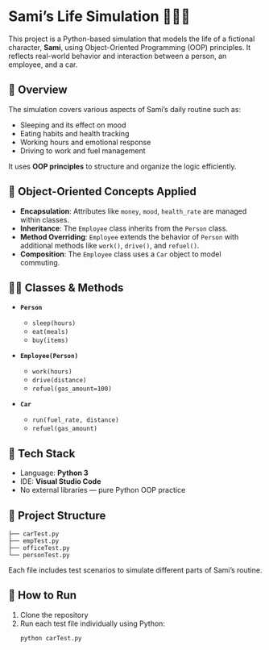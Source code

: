 # Sami’s Life Simulation 🧠🚗💼

This project is a Python-based simulation that models the life of a fictional character, **Sami**, using Object-Oriented Programming (OOP) principles. It reflects real-world behavior and interaction between a person, an employee, and a car.

## 📌 Overview

The simulation covers various aspects of Sami’s daily routine such as:

- Sleeping and its effect on mood
- Eating habits and health tracking
- Working hours and emotional response
- Driving to work and fuel management

It uses **OOP principles** to structure and organize the logic efficiently.

## 🧱 Object-Oriented Concepts Applied

- **Encapsulation**: Attributes like `money`, `mood`, `health_rate` are managed within classes.
- **Inheritance**: The `Employee` class inherits from the `Person` class.
- **Method Overriding**: `Employee` extends the behavior of `Person` with additional methods like `work()`, `drive()`, and `refuel()`.
- **Composition**: The `Employee` class uses a `Car` object to model commuting.

## 🧑‍💻 Classes & Methods

- **`Person`**
  - `sleep(hours)`
  - `eat(meals)`
  - `buy(items)`

- **`Employee(Person)`**
  - `work(hours)`
  - `drive(distance)`
  - `refuel(gas_amount=100)`

- **`Car`**
  - `run(fuel_rate, distance)`
  - `refuel(gas_amount)`

## 🔧 Tech Stack

- Language: **Python 3**
- IDE: **Visual Studio Code**
- No external libraries — pure Python OOP practice

## 📁 Project Structure
```plaintext
├── carTest.py
├── empTest.py
├── officeTest.py
└── personTest.py
```
Each file includes test scenarios to simulate different parts of Sami’s routine.

## 🚀 How to Run

1. Clone the repository
2. Run each test file individually using Python:
   ```bash
   python carTest.py


